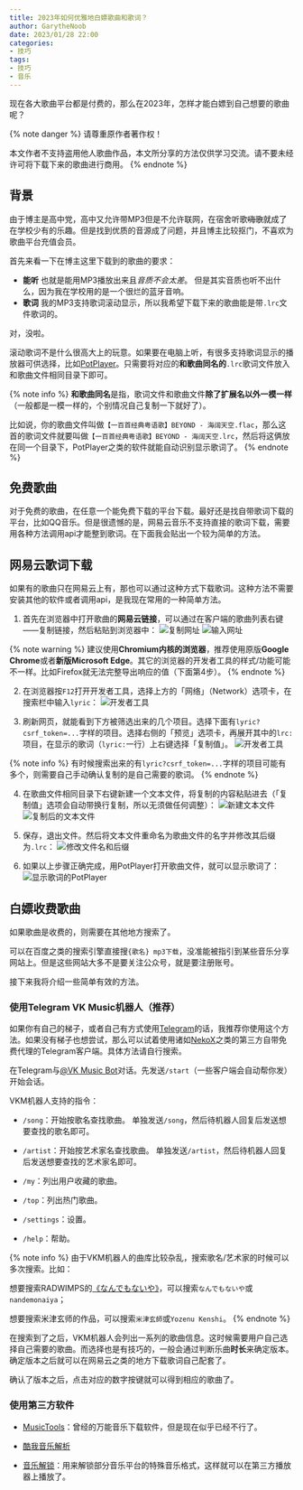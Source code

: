 ```yaml
---
title: 2023年如何优雅地白嫖歌曲和歌词？
author: GarytheNoob
date: 2023/01/28 22:00
categories:
- 技巧
tags:
- 技巧
- 音乐
---
```


现在各大歌曲平台都是付费的，那么在2023年，怎样才能白嫖到自己想要的歌曲呢？

<!-- more -->

{% note danger %}
请尊重原作者著作权！

本文作者不支持盗用他人歌曲作品，本文所分享的方法仅供学习交流。请不要未经许可将下载下来的歌曲进行商用。
{% endnote %}

## 背景

由于博主是高中党，高中又允许带MP3但是不允许联网，在宿舍听歌~~嗨歌~~就成了在学校少有的乐趣。但是找到优质的音源成了问题，并且博主比较抠门，不喜欢为歌曲平台充值会员。

首先来看一下在博主这里下载到的歌曲的要求：

- **能听** 也就是能用MP3播放出来且*音质不会太差*。
  但是其实音质也听不出什么，因为我在学校用的是一个很烂的蓝牙音响。
- **歌词** 我的MP3支持歌词滚动显示，所以我希望下载下来的歌曲能是带`.lrc`文件歌词的。

对，没啦。

滚动歌词不是什么很高大上的玩意。如果要在电脑上听，有很多支持歌词显示的播放器可供选择，比如[PotPlayer](https://daumpotplayer.com/download/ "下载链接")。只需要将对应的**和歌曲同名的**`.lrc`歌词文件放入和歌曲文件相同目录下即可。

{% note info %}
**和歌曲同名**是指，歌词文件和歌曲文件**除了扩展名以外一模一样**（一般都是一模一样的，个别情况自己复制一下就好了）。

比如说，你的歌曲文件叫做`【一百首经典粤语歌】BEYOND - 海阔天空.flac`，那么这首的歌词文件就要叫做`【一百首经典粤语歌】BEYOND - 海阔天空.lrc`，然后将这俩放在同一个目录下，PotPlayer之类的软件就能自动识别显示歌词了。
{% endnote %}

## 免费歌曲

对于免费的歌曲，在任意一个能免费下载的平台下载。最好还是找自带歌词下载的平台，比如QQ音乐。但是很遗憾的是，网易云音乐不支持直接的歌词下载，需要用各种方法调用api才能整到歌词。在下面我会贴出一个较为简单的方法。

## 网易云歌词下载

如果有的歌曲只在网易云上有，那也可以通过这种方式下载歌词。这种方法不需要安装其他的软件或者调用api，是我现在常用的一种简单方法。

1. 首先在浏览器中打开歌曲的**网易云链接**，可以通过在客户端的歌曲列表右键——复制链接，然后粘贴到浏览器中：
    ![复制网址](/img/content/download_music_discuss/Snipaste_2023-01-28_21-43-40.png)
    ![输入网址](/img/content/download_music_discuss/Snipaste_2023-01-28_21-49-10.png)

{% note warning %}
建议使用**Chromium内核的浏览器**，推荐使用原版**Google Chrome**或者**新版Microsoft Edge**。其它的浏览器的开发者工具的样式/功能可能不一样。比如Firefox就无法完整导出响应的值（下面第4步）。
{% endnote %}

2. 在浏览器按`F12`打开开发者工具，选择上方的「网络」（Network）选项卡，在搜索栏中输入`lyric`：
    ![开发者工具](/img/content/download_music_discuss/Snipaste_2023-01-28_21-56-59.png)

3. 刷新网页，就能看到下方被筛选出来的几个项目。选择下面有`lyric?csrf_token=...`字样的项目。选择右侧的「预览」选项卡，再展开其中的`lrc:`项目，在显示的歌词（`lyric:`一行）上右键选择「复制值」。
   ![开发者工具](/img/content/download_music_discuss/Snipaste_2023-01-28_22-00-13.png)

{% note info %}
有时候搜索出来的有`lyric?csrf_token=...`字样的项目可能有多个，则需要自己手动确认复制的是自己需要的歌词。
{% endnote %}

4. 在歌曲文件相同目录下右键新建一个文本文件，将复制的内容粘贴进去（「复制值」选项会自动带换行复制，所以无须做任何调整）：
    ![新建文本文件](/img/content/download_music_discuss/Snipaste_2023-01-28_22-01-53.png)
    ![复制后的文本文件](/img/content/download_music_discuss/Snipaste_2023-01-28_22-02-24.png)

5. 保存，退出文件。然后将文本文件重命名为歌曲文件的名字并修改其后缀为`.lrc`：
    ![修改文件名和后缀](/img/content/download_music_discuss/GIF%202023-1-28%2022-03-22.gif)

6. 如果以上步骤正确完成，用PotPlayer打开歌曲文件，就可以显示歌词了：
    ![显示歌词的PotPlayer](/img/content/download_music_discuss/Snipaste_2023-01-28_22-04-28.png)

## 白嫖收费歌曲

如果歌曲是收费的，则需要在其他地方搜索了。

可以在百度之类的搜索引擎直接搜`{歌名} mp3下载`，没准能被指引到某些音乐分享网站上。但是这些网站大多不是要关注公众号，就是要注册账号。

接下来我将介绍一些简单有效的方法。

### 使用Telegram VK Music机器人（推荐）

如果你有自己的梯子，或者自己有方式使用[Telegram](https://baike.baidu.com/item/Telegram/6974663?fr=aladdin)的话，我推荐你使用这个方法。如果没有梯子也想尝试，那么可以试着使用诸如[NekoX](https://github.com/NekoX-Dev/NekoX)之类的第三方自带免费代理的Telegram客户端。具体方法请自行搜索。

在Telegram与[\@VK Music Bot](https://t.me/vkmusic_bot)对话。先发送`/start`（一些客户端会自动帮你发）开始会话。

VKM机器人支持的指令：

- `/song`：开始按歌名查找歌曲。
  单独发送`/song`，然后待机器人回复后发送想要查找的歌名即可。

- `/artist`：开始按艺术家名查找歌曲。
  单独发送`/artist`，然后待机器人回复后发送想要查找的艺术家名即可。

- `/my`：列出用户收藏的歌曲。
- `/top`：列出热门歌曲。
- `/settings`：设置。
- `/help`：帮助。

{% note info %}
由于VKM机器人的曲库比较杂乱，搜索歌名/艺术家的时候可以多次搜索。比如：

想要搜索RADWIMPS的[《なんでもないや》](https://music.163.com/song?id=426881506&userid=4974376164)，可以搜索`なんでもないや`或`nandemonaiya`；

想要搜索米津玄师的作品，可以搜索`米津玄師`或`Yozenu Kenshi`。
{% endnote %}

在搜索到了之后，VKM机器人会列出一系列的歌曲信息。这时候需要用户自己选择自己需要的歌曲。而选择也是有技巧的，一般会通过判断乐曲**时长**来确定版本。确定版本之后就可以在网易云之类的地方下载歌词自己配套了。

确认了版本之后，点击对应的数字按键就可以得到相应的歌曲了。

### 使用第三方软件

- [MusicTools](https://www.whg6.com/html/musictools/)：曾经的万能音乐下载软件，但是现在似乎已经不行了。

- [酷我音乐解析](https://peng3.com/vip/kuwo)
- [音乐解锁](https://demo.unlock-music.dev/)：用来解锁部分音乐平台的特殊音乐格式，这样就可以在第三方播放器上播放了。
